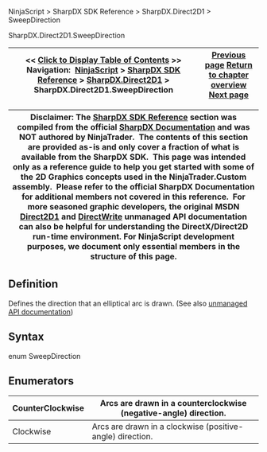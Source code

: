 ﻿
NinjaScript \> SharpDX SDK Reference \> SharpDX.Direct2D1 \> SweepDirection

SharpDX.Direct2D1\.SweepDirection

| \<\< [Click to Display Table of Contents](sharpdx_direct2d1_sweepdirection.md) \>\> **Navigation:**     [NinjaScript](ninjascript.md) \> [SharpDX SDK Reference](sharpdx_sdk_reference.md) \> [SharpDX.Direct2D1](sharpdx_direct2d1.md) \> SharpDX.Direct2D1\.SweepDirection | [Previous page](sharpdx_direct2d1_strokestyleproperties.md) [Return to chapter overview](sharpdx_direct2d1.md) [Next page](sharpdx_directwrite.md) |
| --- | --- |

| Disclaimer: The [SharpDX SDK Reference](sharpdx_sdk_reference.md) section was compiled from the official [SharpDX Documentation](http://sharpdx.org/) and was NOT authored by NinjaTrader.  The contents of this section are provided as\-is and only cover a fraction of what is available from the SharpDX SDK.  This page was intended only as a reference guide to help you get started with some of the 2D Graphics concepts used in the NinjaTrader.Custom assembly.  Please refer to the official SharpDX Documentation for additional members not covered in this reference.  For more seasoned graphic developers, the original MSDN [Direct2D1](https://msdn.microsoft.com/en-us/library/windows/desktop/dd370990.aspx) and [DirectWrite](https://msdn.microsoft.com/en-us/library/windows/desktop/dd368038.aspx) unmanaged API documentation can also be helpful for understanding the DirectX/Direct2D run\-time environment. For NinjaScript development purposes, we document only essential members in the structure of this page. |
| --- |

## Definition
Defines the direction that an elliptical arc is drawn. 
(See also [unmanaged API documentation](http://msdn.microsoft.com/en-us/library/dd368166.aspx))
 
## Syntax
enum SweepDirection
 
## Enumerators

| CounterClockwise | Arcs are drawn in a counterclockwise (negative\-angle) direction. |
| --- | --- |
| Clockwise | Arcs are drawn in a clockwise (positive\-angle) direction. |
